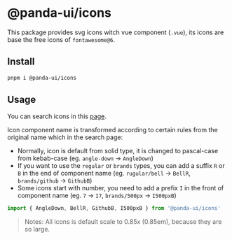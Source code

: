 # @panda-ui/icons

This package provides svg icons witch vue component (`.vue`), its icons are base the free icons of `fontawesome@6`.

## Install

```sh
pnpm i @panda-ui/icons
```

## Usage

You can search icons in this [page](https://fontawesome.com/search?m=free).

Icon component name is transformed according to certain rules from the original name which in the search page:

- Normally, icon is default from solid type, it is changed to pascal-case from kebab-case (eg. `angle-down` -> `AngleDown`)
- If you want to use the `regular` or `brands` types, you can add a suffix `R` or `B` in the end of component name (eg. `rugular/bell` -> `BellR`, `brands/github` -> `GithubB`)
- Some icons start with number, you need to add a prefix `I` in the front of component name (eg. `7` -> `I7`, `brands/500px` -> `I500pxB`)

```ts
import { AngleDown, BellR, GithubB, I500pxB } from '@panda-ui/icons'
```

> Notes: All icons is default scale to 0.85x (0.85em), because they are so large.
